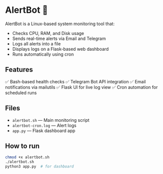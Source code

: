 # AlertBot 🚨

AlertBot is a Linux-based system monitoring tool that:

- Checks CPU, RAM, and Disk usage
- Sends real-time alerts via Email and Telegram
- Logs all alerts into a file
- Displays logs on a Flask-based web dashboard
- Runs automatically using cron

## Features
✅ Bash-based health checks 
✅ Telegram Bot API integration 
✅ Email notifications via mailutils 
✅ Flask UI for live log view 
✅ Cron automation for scheduled runs 

## Files
- `alertbot.sh` — Main monitoring script
- `alertbot-cron.log` — Alert logs
- `app.py` — Flask dashboard app

## How to run
```bash
chmod +x alertbot.sh
./alertbot.sh
python3 app.py  # for dashboard
